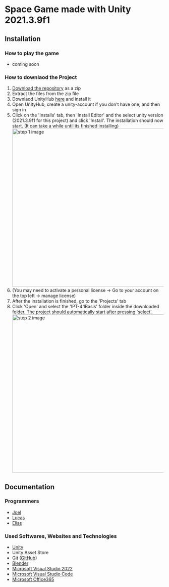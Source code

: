 # Space Game made with Unity 2021.3.9f1
## Installation
### How to play the game

 - coming soon

### How to downlaod the Project
 1. [Download the repository](https://github.com/JoelErni/IPT_4.1-Unity/archive/refs/heads/main.zip) as a zip
 2. Extract the files from the zip file
 3. Downlaod UnityHub [here](https://unity3d.com/get-unity/download) and install it
 4. Open UnityHub, create a unity-account if you don't have one, and then sign in
 5. Click on the 'Installs' tab, then 'Install Editor' and the select unity version (2021.3.9f1 for this project) and click 'Install'. The installation should now start. (It can take a while until its finished installing) <br><img src="https://github.com/JoelErni/IPT_4.1-Unity/blob/main/README_images/step1.gif" alt="step 1 image" width="500">
 6. (You may need to activate a personal license -> Go to your account on the top left -> manage license)
 7. After the installation is finished, go to the 'Projects' tab
 8. Click 'Open' and select the 'IPT-4.1Basis' folder inside the downloaded folder. The project should automatically start after pressing 'select'. <br><img src="https://github.com/JoelErni/IPT_4.1-Unity/blob/main/README_images/step2.gif" alt="step 2 image" width="500">

## Documentation
### Programmers
 - [Joel](https://github.com/JoelErni)
 - [Lucas](https://github.com/LucasNicolasSchulz)
 - [Elias](https://github.com/Elias-Schwegler)
### Used Softwares, Websites and Technologies
 - [Unity](unity.com)
 - Unity Asset Store
 - Git ([GitHub](github.com))
 - [Blender](blender.org)
 - [Microsoft Visual Studio 2022](https://visualstudio.microsoft.com/)
 - [Microsoft Visual Studio Code](https://code.visualstudio.com/)
 - [Microsoft Office365](office.com)

